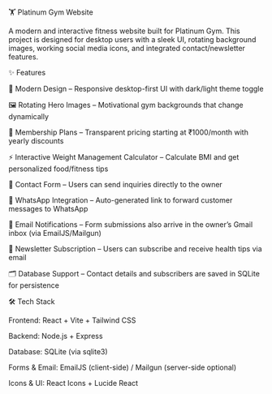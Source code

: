🏋️ Platinum Gym Website

A modern and interactive fitness website built for Platinum Gym.
This project is designed for desktop users with a sleek UI, rotating background images, working social media icons, and integrated contact/newsletter features.

✨ Features

🎨 Modern Design – Responsive desktop-first UI with dark/light theme toggle

🖼️ Rotating Hero Images – Motivational gym backgrounds that change dynamically

📅 Membership Plans – Transparent pricing starting at ₹1000/month with yearly discounts

⚡ Interactive Weight Management Calculator – Calculate BMI and get personalized food/fitness tips

📩 Contact Form – Users can send inquiries directly to the owner

📱 WhatsApp Integration – Auto-generated link to forward customer messages to WhatsApp

📧 Email Notifications – Form submissions also arrive in the owner’s Gmail inbox (via EmailJS/Mailgun)

📰 Newsletter Subscription – Users can subscribe and receive health tips via email

🗂️ Database Support – Contact details and subscribers are saved in SQLite for persistence

🛠️ Tech Stack

Frontend: React + Vite + Tailwind CSS

Backend: Node.js + Express

Database: SQLite (via sqlite3)

Forms & Email: EmailJS (client-side) / Mailgun (server-side optional)

Icons & UI: React Icons + Lucide React
